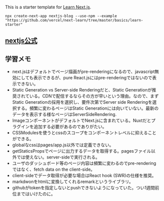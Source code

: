 This is a starter template for [Learn Next.js](https://nextjs.org/learn).

```
npx create-next-app nextjs-blog --use-npm --example "https://github.com/vercel/next-learn/tree/master/basics/learn-starter"
```

## [nextjs公式](https://nextjs.org/)


## 学習メモ
- next.jsはデフォルトでページ描画がpre-renderingになるので、javascript無効にしても表示できるが、pure React.jsにはpre-renderingではないので表示できない。
- Static Generation vs Server-side Renderingだと、Static Generationが推奨されている。CDNで配信するならその方が早いという理由。なので、まずStatic Generationの採用を選択し、要件次第でServer side Renderingを選択する。頻繁に変わるページはStatic Generationには向いていない。最新のデータを表示する様なページはServerSideRendering.
- ImageコンポーネントがデフォルトでNext.jsに含まれている。Nuxtだとプラグインを追加する必要があるのでありがたい。
- CSSModulesを使うとcssのスコープをコンポーネントレベルに抑えることができる。
- globalなcssはpages/app.js以外では定義できない。
- getStaticsPropsでページに出力するデータを取得する。pagesファイル以外では使えない。server-sideで実行される。
- ユーザのダッシュボード等のページ内容は頻繁に変わるのでpre-renderingではなく、fetch data on the client-side。
- client-sideでデータ取得が必要な場合はReact hook (SWR)の仕様を推奨。
- markdwonをhtmlに変換してくれるremarkというライブラリ。
- githubがtokenを指定しないとpushできないようになっていた。つい1週間前位まではいけたのに。




